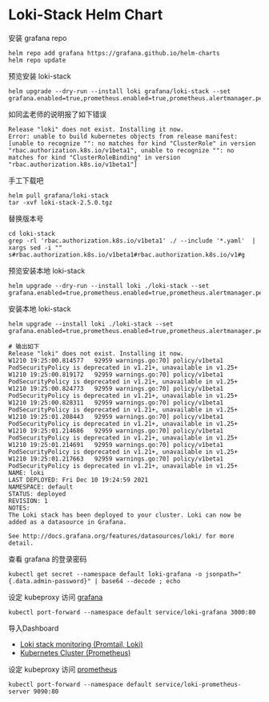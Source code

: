 # Loki-Stack Helm Chart

安装 grafana repo

```shell
helm repo add grafana https://grafana.github.io/helm-charts
helm repo update
```

预览安装 loki-stack

```shell
helm upgrade --dry-run --install loki grafana/loki-stack --set grafana.enabled=true,prometheus.enabled=true,prometheus.alertmanager.persistentVolume.enabled=false,prometheus.server.persistentVolume.enabled=false
```

如同孟老师的说明报了如下错误

```shell
Release "loki" does not exist. Installing it now.
Error: unable to build kubernetes objects from release manifest: [unable to recognize "": no matches for kind "ClusterRole" in version "rbac.authorization.k8s.io/v1beta1", unable to recognize "": no matches for kind "ClusterRoleBinding" in version "rbac.authorization.k8s.io/v1beta1"]
```

手工下载吧

```shell
helm pull grafana/loki-stack
tar -xvf loki-stack-2.5.0.tgz
```

替换版本号

```shell
cd loki-stack
grep -rl 'rbac.authorization.k8s.io/v1beta1' ./ --include '*.yaml'  | xargs sed -i "" s#rbac.authorization.k8s.io/v1beta1#rbac.authorization.k8s.io/v1#g
```

预览安装本地 loki-stack

```shell
helm upgrade --dry-run --install loki ./loki-stack --set grafana.enabled=true,prometheus.enabled=true,prometheus.alertmanager.persistentVolume.enabled=false,prometheus.server.persistentVolume.enabled=false
```

安装本地 loki-stack

```shell
helm upgrade --install loki ./loki-stack --set grafana.enabled=true,prometheus.enabled=true,prometheus.alertmanager.persistentVolume.enabled=false,prometheus.server.persistentVolume.enabled=false

# 输出如下
Release "loki" does not exist. Installing it now.
W1210 19:25:00.814577   92959 warnings.go:70] policy/v1beta1 PodSecurityPolicy is deprecated in v1.21+, unavailable in v1.25+
W1210 19:25:00.819172   92959 warnings.go:70] policy/v1beta1 PodSecurityPolicy is deprecated in v1.21+, unavailable in v1.25+
W1210 19:25:00.824773   92959 warnings.go:70] policy/v1beta1 PodSecurityPolicy is deprecated in v1.21+, unavailable in v1.25+
W1210 19:25:00.828311   92959 warnings.go:70] policy/v1beta1 PodSecurityPolicy is deprecated in v1.21+, unavailable in v1.25+
W1210 19:25:01.208443   92959 warnings.go:70] policy/v1beta1 PodSecurityPolicy is deprecated in v1.21+, unavailable in v1.25+
W1210 19:25:01.214686   92959 warnings.go:70] policy/v1beta1 PodSecurityPolicy is deprecated in v1.21+, unavailable in v1.25+
W1210 19:25:01.214691   92959 warnings.go:70] policy/v1beta1 PodSecurityPolicy is deprecated in v1.21+, unavailable in v1.25+
W1210 19:25:01.217663   92959 warnings.go:70] policy/v1beta1 PodSecurityPolicy is deprecated in v1.21+, unavailable in v1.25+
NAME: loki
LAST DEPLOYED: Fri Dec 10 19:24:59 2021
NAMESPACE: default
STATUS: deployed
REVISION: 1
NOTES:
The Loki stack has been deployed to your cluster. Loki can now be added as a datasource in Grafana.

See http://docs.grafana.org/features/datasources/loki/ for more detail.
```

查看 grafana 的登录密码

```shell
kubectl get secret --namespace default loki-grafana -o jsonpath="{.data.admin-password}" | base64 --decode ; echo
```

设定 kubeproxy 访问 [grafana](http://localhost:3000/login)

```shell
kubectl port-forward --namespace default service/loki-grafana 3000:80
```

导入Dashboard

- [Loki stack monitoring (Promtail, Loki)](https://grafana.com/grafana/dashboards/14055)
- [Kubernetes Cluster (Prometheus)](https://grafana.com/grafana/dashboards/6417)

设定 kubeproxy 访问 [prometheus](http://localhost:9090/graph)

```shell
kubectl port-forward --namespace default service/loki-prometheus-server 9090:80
```

